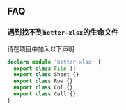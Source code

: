 ## FAQ

### 遇到找不到`better-xlsx`的生命文件

请在项目中加入以下声明

```ts
declare module 'better-xlsx' {
  export class File {}
  export class Sheet {}
  export class Row {}
  export class Col {}
  export class Cell {}
}
```
